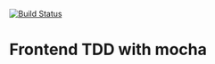 [![Build Status](https://travis-ci.org/fupet/frontend_tdd.svg?branch=marionette_test)](https://travis-ci.org/fupet/frontend_tdd?branch=marionette_test)

Frontend TDD with mocha
============